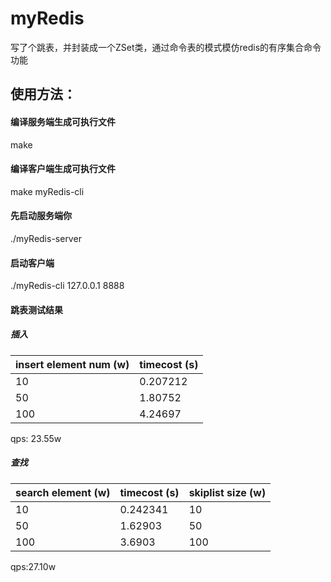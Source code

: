 # myRedis
写了个跳表，并封装成一个ZSet类，通过命令表的模式模仿redis的有序集合命令功能


## 使用方法：
#### 编译服务端生成可执行文件
make                
#### 编译客户端生成可执行文件
make myRedis-cli    

#### 先启动服务端你
./myRedis-server
#### 启动客户端
./myRedis-cli 127.0.0.1 8888

#### 跳表测试结果
##### 插入
| insert element num (w) | timecost (s) |
| ---------------------- | ------------ |
| 10                     | 0.207212     |
| 50                     | 1.80752      |
| 100                    | 4.24697      |

qps: 23.55w

##### 查找

| search element (w) | timecost (s) | skiplist size (w) |
| ------------------ | ------------ | ----------------- |
| 10                 | 0.242341      | 10                |
| 50                 | 1.62903      | 50                |
| 100                | 3.6903      | 100               |

qps:27.10w
